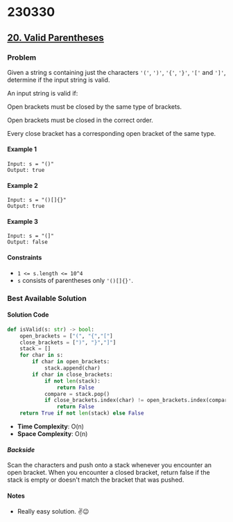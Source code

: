 # 230330

## [20. Valid Parentheses](https://leetcode.com/problems/valid-parentheses/)
### Problem
Given a string s containing just the characters `'('`, `')'`, `'{'`, `'}'`, `'['` and `']'`, determine if the input string is valid.

An input string is valid if:

Open brackets must be closed by the same type of brackets.

Open brackets must be closed in the correct order.

Every close bracket has a corresponding open bracket of the same type.

#### Example 1
```
Input: s = "()"
Output: true
```

#### Example 2
```
Input: s = "()[]{}"
Output: true
```

#### Example 3
```
Input: s = "(]"
Output: false
```

#### Constraints
- `1 <= s.length <= 10^4`
- `s` consists of parentheses only `'()[]{}'`.

### Best Available Solution

#### Solution Code
```py
def isValid(s: str) -> bool:
    open_brackets = ["(", "{","["]
    close_brackets = [")", "}","]"]
    stack = []
    for char in s:
        if char in open_brackets:
            stack.append(char)
        if char in close_brackets:
            if not len(stack):
                return False
            compare = stack.pop()
            if close_brackets.index(char) != open_brackets.index(compare):
                return False
    return True if not len(stack) else False
```
- __Time Complexity__: O(n)
- __Space Complexity__: O(n)

#### _Backside_
Scan the characters and push onto a stack whenever you encounter an open bracket. When you encounter a closed bracket, return false if the stack is empty or doesn't match the bracket that was pushed.

#### Notes
- Really easy solution. ✌😉

